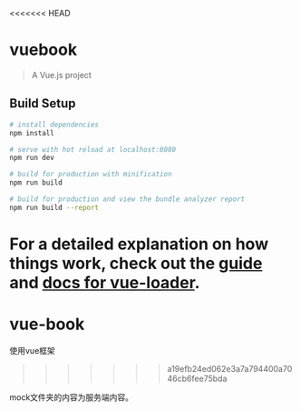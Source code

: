 <<<<<<< HEAD
# vuebook

> A Vue.js project

## Build Setup

``` bash
# install dependencies
npm install

# serve with hot reload at localhost:8080
npm run dev

# build for production with minification
npm run build

# build for production and view the bundle analyzer report
npm run build --report
```

For a detailed explanation on how things work, check out the [guide](http://vuejs-templates.github.io/webpack/) and [docs for vue-loader](http://vuejs.github.io/vue-loader).
=======
# vue-book
使用vue框架
>>>>>>> a19efb24ed062e3a7a794400a7046cb6fee75bda

mock文件夹的内容为服务端内容。
